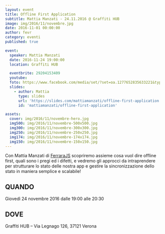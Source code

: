 ```yaml
---
layout: event
title: Offline First Application
subtitle: Mattia Manzati - 24.11.2016 @ Graffiti HUB
image: img/2016/11/novembre.jpg
date: 2016-11-01 00:00:00
author: fevr
category: eventi
published: true

event:
  speaker: Mattia Manzati
  date: 2016-11-24 19:00:00
  location: Graffiti HUB

  eventbrite: 29204153409
  youtube: 
  foto: https://www.facebook.com/media/set/?set=oa.1277652835633221&type=1
  slides:
    - author: Mattia
      type: slides
      url: 'https://slides.com/mattiamanzati/offline-first-application'
      id: 'mattiamanzati/offline-first-application'

assets:
  cover: img/2016/11/novembre-hero.jpg
  img500: img/2016/11/novembre-500x500.jpg
  img300: img/2016/11/novembre-300x300.jpg
  img250: img/2016/11/novembre-250x250.jpg
  img174: img/2016/11/novembre-174x174.jpg
  img150: img/2016/11/novembre-150x150.jpg
---
```


Con Mattia Manzati di [FerraraJS](http://ferrarajs.com) scopriremo assieme cosa vuol dire offline first, quali sono i pregi ed i difetti, e vedremo gli approcci da intraprendere per strutturare lo stato delle nostra app e gestire la sincronizzazione dello stato in maniera semplice e scalabile!

## QUANDO
Giovedì 24 novembre 2016 dalle 19:00 alle 20:30

## DOVE
Graffiti HUB – Via Legnago 126, 37121 Verona